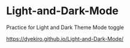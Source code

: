 # Light-and-Dark-Mode
Practice for Light and Dark Theme Mode toggle



https://dyekiro.github.io/Light-and-Dark-Mode/
